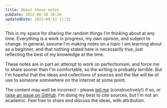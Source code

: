 ```yaml
---
title: About these notes
pubDate: 2022-06-30 10:26
updatedDate: 2023-04-13 11:33
---
```


This is my space for sharing the random things I'm thinking about at any time. Everything is a work in progress, my own opinion, and subject to change. In general, assume I'm making notes on a topic I am learning about as a beginner, and that nothing stated here is necessarily true, just reflecting the best of my knowledge at the time.

These notes are in part an attempt to work on perfectionism, and force me to share sooner than I'm comfortable, so the writing is probably terrible. But I'm hopeful that the ideas and collections of sources and the like will be of use to someone somewhere on the internet at some point.

The content may well be incorrect - please [tell me](mailto:hi@caro.fyi) (constructively!) if so, or [raise an issue on GitHub](https://github.com/caro401/public-notes/issues/new). I'm doing my best to cite sources, but I'm not an academic. Feel free to share and discuss the ideas, with attribution.

